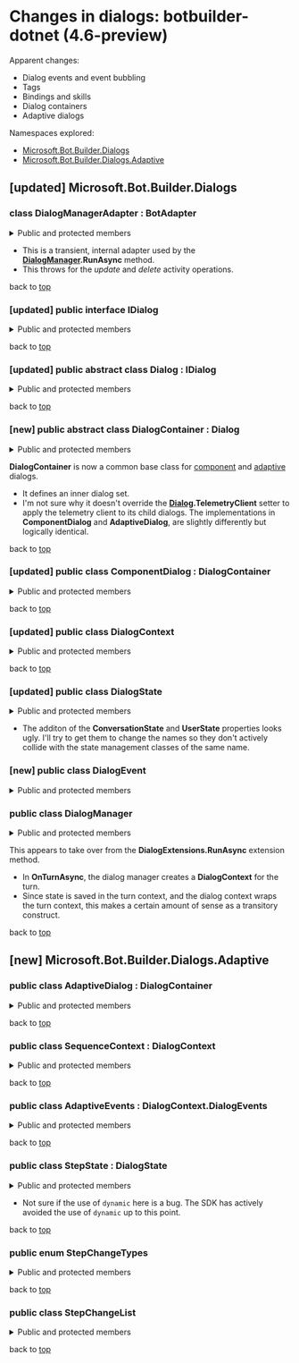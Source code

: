 # <a id="top"></a>Changes in dialogs: botbuilder-dotnet (4.6-preview)

Apparent changes:

- Dialog events and event bubbling
- Tags
- Bindings and skills
- Dialog containers
- Adaptive dialogs

Namespaces explored:
- [Microsoft.Bot.Builder.Dialogs](updated-microsoftbotbuilderdialogs)
- [Microsoft.Bot.Builder.Dialogs.Adaptive](new-microsoftbotbuilderdialogsadaptive)

## <a id="ns-dialogs"></a>[updated] Microsoft.Bot.Builder.Dialogs

### <a id="DialogManagerAdapter"></a>class **DialogManagerAdapter** : BotAdapter

<details><summary>Public and protected members</summary>

```csharp
public DialogManagerAdapter() { }

public readonly List<Activity> Activities = new List<Activity>();

public override Task<ResourceResponse[]> SendActivitiesAsync(ITurnContext turnContext, Activity[] activities, CancellationToken cancellationToken) {…}

// Both of these throw a NotImplementedException.
public override Task<ResourceResponse> UpdateActivityAsync(ITurnContext turnContext, Activity activity, CancellationToken cancellationToken) {…}
public override Task DeleteActivityAsync(ITurnContext turnContext, ConversationReference reference, CancellationToken cancellationToken) {…}
```

</details>

- This is a transient, internal adapter used by the **[DialogManager](#DialogManager).RunAsync** method.
- This throws for the _update_ and _delete_ activity operations.

back to [top](#top)

### <a id="IDialog"></a>[updated] public interface **IDialog**

<details><summary>Public and protected members</summary>

```csharp
string Id { get; set; }
IBotTelemetryClient TelemetryClient { get; set; }
List<string> Tags { get; }
Dictionary<string, string> InputBindings { get; }
string OutputBinding { get; }

Task<DialogTurnResult> BeginDialogAsync(DialogContext dc, object options = null, CancellationToken cancellationToken = default(CancellationToken));
Task<DialogTurnResult> ContinueDialogAsync(DialogContext dc, CancellationToken cancellationToken = default(CancellationToken));
Task<DialogTurnResult> ResumeDialogAsync(DialogContext dc, DialogReason reason, object result = null, CancellationToken cancellationToken = default(CancellationToken));
Task RepromptDialogAsync(ITurnContext turnContext, DialogInstance instance, CancellationToken cancellationToken = default(CancellationToken));
Task EndDialogAsync(ITurnContext turnContext, DialogInstance instance, DialogReason reason, CancellationToken cancellationToken = default(CancellationToken));

Task<bool> OnDialogEventAsync(DialogContext dc, DialogEvent e, CancellationToken cancellationToken);
```

</details>

back to [top](#top)

### <a id="Dialog"></a>[updated] public abstract class **Dialog** : IDialog

<details><summary>Public and protected members</summary>

```csharp
public static readonly DialogTurnResult EndOfTurn = new DialogTurnResult(DialogTurnStatus.Waiting);

private string id;
private IBotTelemetryClient _telemetryClient;

public Dialog(string dialogId = null) {…}

public string Id {get {…} set {…}}
public virtual IBotTelemetryClient TelemetryClient {get {…} set {…}}
public List<string> Tags { get; private set; } = new List<string>();
public Dictionary<string, string> InputBindings { get; set; } = new Dictionary<string, string>();
public string OutputBinding { get; set; }

public abstract Task<DialogTurnResult> BeginDialogAsync(DialogContext dc, object options = null, CancellationToken cancellationToken = default(CancellationToken));
public virtual async Task<DialogTurnResult> ContinueDialogAsync(DialogContext dc, CancellationToken cancellationToken = default(CancellationToken)) {…}
public virtual async Task<DialogTurnResult> ResumeDialogAsync(DialogContext dc, DialogReason reason, object result = null, CancellationToken cancellationToken = default(CancellationToken)) {…}
public virtual Task RepromptDialogAsync(ITurnContext turnContext, DialogInstance instance, CancellationToken cancellationToken = default(CancellationToken)) {…}
public virtual Task EndDialogAsync(ITurnContext turnContext, DialogInstance instance, DialogReason reason, CancellationToken cancellationToken = default(CancellationToken)) {…}

public virtual async Task<bool> OnDialogEventAsync(DialogContext dc, DialogEvent e, CancellationToken cancellationToken) {…}
protected virtual Task<bool> OnPreBubbleEvent(DialogContext dc, DialogEvent e, CancellationToken cancellationToken) {…}
protected virtual Task<bool> OnPostBubbleEvent(DialogContext dc, DialogEvent e, CancellationToken cancellationToken) {…}

protected virtual string OnComputeId() {…}
protected virtual string BindingPath() {…}

protected void RegisterSourceLocation(string path, int lineNumber) {…}
```

</details>

back to [top](#top)

### <a id="DialogContainer"></a>[new] public abstract class **DialogContainer** : Dialog

<details><summary>Public and protected members</summary>

```csharp
protected readonly DialogSet _dialogs = new DialogSet();

public DialogContainer(string dialogId = null) : base(dialogId) {…}

public abstract DialogContext CreateChildContext(DialogContext dc);

public virtual Dialog AddDialog(IDialog dialog) {…}
public IDialog FindDialog(string dialogId) {…}
```

</details>

**DialogContainer** is now a common base class for [component](#ComponentDialog) and [adaptive](#AdaptiveDialog) dialogs.

- It defines an inner dialog set.
- I'm not sure why it doesn't override the **[Dialog](#Dialog).TelemetryClient** setter to apply the telemetry client to its child dialogs. The implementations in **ComponentDialog** and **AdaptiveDialog**, are slightly differently but logically identical.

back to [top](#top)

### <a id="ComponentDialog"></a>[updated] public class **ComponentDialog** : DialogContainer

<details><summary>Public and protected members</summary>

```csharp
public const string PersistedDialogState = "dialogs";

public ComponentDialog(string dialogId = null) : base(dialogId) {…}

public string InitialDialogId { get; set; }

public new IBotTelemetryClient TelemetryClient { get {…} set {…} }

public override async Task<DialogTurnResult> BeginDialogAsync(DialogContext outerDc, object options = null, CancellationToken cancellationToken = default(CancellationToken)) {…}
public override async Task<DialogTurnResult> ContinueDialogAsync(DialogContext outerDc, CancellationToken cancellationToken = default(CancellationToken)) {…}
public override async Task<DialogTurnResult> ResumeDialogAsync(DialogContext outerDc, DialogReason reason, object result = null, CancellationToken cancellationToken = default(CancellationToken)) {…}
public override async Task RepromptDialogAsync(ITurnContext turnContext, DialogInstance instance, CancellationToken cancellationToken = default(CancellationToken)) {…}
public override async Task EndDialogAsync(ITurnContext turnContext, DialogInstance instance, DialogReason reason, CancellationToken cancellationToken = default(CancellationToken)) {…}

protected async Task EnsureInitialized(DialogContext outerDc) {…}

public override Dialog AddDialog(IDialog dialog) {…}
public IDialog FindDialog(string dialogId) {…}

public override DialogContext CreateChildContext(DialogContext dc) {…}

protected virtual Task OnInitialize(DialogContext dc) {…}

protected virtual Task<DialogTurnResult> OnBeginDialogAsync(DialogContext innerDc, object options, CancellationToken cancellationToken = default(CancellationToken)) {…}
protected virtual Task<DialogTurnResult> OnContinueDialogAsync(DialogContext innerDc, CancellationToken cancellationToken = default(CancellationToken)) {…}
protected virtual Task OnEndDialogAsync(ITurnContext context, DialogInstance instance, DialogReason reason, CancellationToken cancellationToken = default(CancellationToken)) {…}
protected virtual Task OnRepromptDialogAsync(ITurnContext turnContext, DialogInstance instance, CancellationToken cancellationToken = default(CancellationToken)) {…}

protected virtual Task<DialogTurnResult> EndComponentAsync(DialogContext outerDc, object result, CancellationToken cancellationToken) {…}

protected override string OnComputeId() {…}
```

</details>

back to [top](#top)

### <a id="DialogContext"></a>[updated] public class **DialogContext**

<details><summary>Public and protected members</summary>

```csharp
private List<string> activeTags = new List<string>();

public DialogContext(DialogSet dialogs, DialogContext parentDialogContext, DialogState state, IDictionary<string, object> conversationState = null, IDictionary<string, object> userState = null, IDictionary<string, object> settings = null) {…}
public DialogContext(DialogSet dialogs, ITurnContext turnContext, DialogState state, IDictionary<string, object> conversationState = null, IDictionary<string, object> userState = null, IDictionary<string, object> settings = null) {…}

public DialogContext Parent { get; set; }
public DialogSet Dialogs { get; private set; }
public ITurnContext Context { get; private set; }
public IList<DialogInstance> Stack { get; private set; }
public DialogContextState State { get; private set; }
public DialogContext Child { get {…} }
public DialogInstance ActiveDialog { get {…} }
public List<string> ActiveTags { get {…} }
public Dictionary<string, object> DialogState { get {…} }

public async Task<DialogTurnResult> BeginDialogAsync(string dialogId, object options = null, CancellationToken cancellationToken = default(CancellationToken)) {…}
public async Task<DialogTurnResult> PromptAsync(string dialogId, PromptOptions options, CancellationToken cancellationToken = default(CancellationToken)) {…}
public async Task<DialogTurnResult> ContinueDialogAsync(CancellationToken cancellationToken = default(CancellationToken)) {…}
public async Task<DialogTurnResult> EndDialogAsync(object result = null, CancellationToken cancellationToken = default(CancellationToken)) {…}
public async Task<DialogTurnResult> CancelAllDialogsAsync(string eventName = DialogEvents.CancelDialog, object eventValue = null, CancellationToken cancellationToken = default(CancellationToken)) {…}
public async Task<DialogTurnResult> ReplaceDialogAsync(string dialogId, object options = null, CancellationToken cancellationToken = default(CancellationToken)) {…}
public async Task RepromptDialogAsync(CancellationToken cancellationToken = default(CancellationToken)) {…}

public IDialog FindDialog(string dialogId) {…}
public async Task<bool> EmitEventAsync(string name, object value = null, bool bubble = true, bool fromLeaf = false, CancellationToken cancellationToken = default(CancellationToken)) {…}
protected virtual bool ShouldInheritState(IDialog dialog) {…}
private async Task EndActiveDialogAsync(DialogReason reason, object result = null, CancellationToken cancellationToken = default(CancellationToken)) {…}

public class DialogEvents
{
    public const string BeginDialog = "beginDialog";
    public const string ResumeDialog = "resumeDialog";
    public const string RepromptDialog = "repromptDialog";
    public const string CancelDialog = "cancelDialog";
    public const string EndDialog = "endDialog";
    public const string ActivityReceived = "activityReceived";
}
```

</details>

back to [top](#top)

### <a id="DialogState"></a>[updated] public class **DialogState**

<details><summary>Public and protected members</summary>

```csharp
public DialogState() : this(null) { }
public DialogState(IList<DialogInstance> stack) {…}

public IList<DialogInstance> DialogStack { get; set; } = new List<DialogInstance>();
public IDictionary<string, object> ConversationState { get; set; } = new Dictionary<string, object>();
public IDictionary<string, object> UserState { get; set; } = new Dictionary<string, object>();
```

</details>

- The additon of the **ConversationState** and **UserState** properties looks ugly. I'll try to get them to change the names so they don't actively collide with the state management classes of the same name.

### <a id="DialogEvent"></a>[new] public class **DialogEvent**

<details><summary>Public and protected members</summary>

```csharp
public bool Bubble { get; set; }  // Whether to propagate events to parent contexts.
public string Name { get; set; }  // Event name.
public object Value { get; set; } // Optional. Event value.
```

</details>

### <a id="DialogManager"></a>public class **DialogManager**

<details><summary>Public and protected members</summary>

```csharp
public DialogManager(IDialog rootDialog = null) {…}

public IDialog RootDialog { get {…} set {…} }

public async Task<DialogManagerResult> RunAsync(Activity activity, StoredBotState state = null) {…}
public async Task<DialogManagerResult> OnTurnAsync(ITurnContext context, StoredBotState storedState = null, CancellationToken cancellationToken = default(CancellationToken)) {…}

private static async Task<StoredBotState> LoadBotState(IStorage storage, BotStateStorageKeys keys) {…}
private static async Task SaveBotState(IStorage storage, StoredBotState newState, BotStateStorageKeys keys) {…}

private static BotStateStorageKeys ComputeKeys(ITurnContext context) {…}
```

</details>

This appears to take over from the **DialogExtensions.RunAsync** extension method.

- In **OnTurnAsync**, the dialog manager creates a **DialogContext** for the turn.
- Since state is saved in the turn context, and the dialog context wraps the turn context, this makes a certain amount of sense as a transitory construct.

back to [top](#top)

## <a id="ns-dialogs-adaptive"></a>[new] Microsoft.Bot.Builder.Dialogs.Adaptive

### <a id="AdaptiveDialog"></a>public class **AdaptiveDialog** : DialogContainer

<details><summary>Public and protected members</summary>

```csharp
public IStatePropertyAccessor<BotState> BotState { get; set; }
public IStatePropertyAccessor<Dictionary<string, object>> UserState { get; set; }

public IRecognizer Recognizer { get; set; }
public ILanguageGenerator Generator { get; set; }

public List<IDialog> Steps { get; set; } = new List<IDialog>();
public virtual List<IRule> Rules { get; set; } = new List<IRule>();
public bool AutoEndDialog { get; set; } = true;
public IRuleSelector Selector { get; set; }

public string DefaultResultProperty { get; set; } = "dialog.result";

public override IBotTelemetryClient TelemetryClient { get {…} set {…} }

public AdaptiveDialog(string dialogId = null, [CallerFilePath] string callerPath = "", [CallerLineNumber] int callerLine = 0) : base(dialogId) {…}

public override async Task<DialogTurnResult> BeginDialogAsync(DialogContext dc, object options = null, CancellationToken cancellationToken = default(CancellationToken)) {…}
public override async Task<DialogTurnResult> ContinueDialogAsync(DialogContext dc, CancellationToken cancellationToken = default(CancellationToken)) {…}
public override async Task<DialogTurnResult> ResumeDialogAsync(DialogContext dc, DialogReason reason, object result = null, CancellationToken cancellationToken = default(CancellationToken)) {…}
public override async Task RepromptDialogAsync(ITurnContext turnContext, DialogInstance instance, CancellationToken cancellationToken = default(CancellationToken)) {…}

protected override async Task<bool> OnPreBubbleEvent(DialogContext dc, DialogEvent dialogEvent, CancellationToken cancellationToken = default(CancellationToken)) {…}
protected override async Task<bool> OnPostBubbleEvent(DialogContext dc, DialogEvent dialogEvent, CancellationToken cancellationToken = default(CancellationToken)) {…}

protected async Task<bool> ProcessEventAsync(SequenceContext sequenceContext, DialogEvent dialogEvent, bool preBubble, CancellationToken cancellationToken = default(CancellationToken)) {…}

public void AddRule(IRule rule) {…}
public void AddRules(IEnumerable<IRule> rules) {…}

public void AddDialogs(IEnumerable<IDialog> dialogs) {…}

protected override string OnComputeId() {…}
private string GetUniqueInstanceId(DialogContext dc) {…}

public override DialogContext CreateChildContext(DialogContext dc) {…}

protected async Task<DialogTurnResult> ContinueStepsAsync(DialogContext dc, object options, CancellationToken cancellationToken) {…}
protected async Task<bool> EndCurrentStepAsync(SequenceContext sequenceContext, CancellationToken cancellationToken = default(CancellationToken)) {…}
protected async Task<DialogTurnResult> OnEndOfStepsAsync(SequenceContext sequenceContext, CancellationToken cancellationToken = default(CancellationToken)) {…}
protected async Task<RecognizerResult> OnRecognize(SequenceContext sequenceContext, CancellationToken cancellationToken = default(CancellationToken)) {…}
```

</details>

back to [top](#top)

### <a id="SequenceContext"></a>public class **SequenceContext** : DialogContext

<details><summary>Public and protected members</summary>

```csharp
public AdaptiveDialogState Plans { get; private set; }

public List<StepState> Steps { get; set; }

public List<StepChangeList> Changes { get {…} private set {…} }

public SequenceContext(DialogSet dialogs, DialogContext dc, DialogState state, List<StepState> steps, string changeKey, DialogSet stepDialogs)
    : base(dialogs, dc.Context, state, conversationState: dc.State.Conversation, userState: dc.State.User, settings: dc.State.Settings) {…}

public void QueueChanges(StepChangeList changes) {…}

public async Task<bool> ApplyChangesAsync(CancellationToken cancellationToken = default(CancellationToken)) {…}

public SequenceContext InsertSteps(List<StepState> steps) {…}
public SequenceContext InsertStepsBeforeTags(List<string> tags, List<StepState> steps) {…}
public SequenceContext AppendSteps(List<StepState> steps) {…}

public SequenceContext EndSequence(List<StepState> steps) {…}
public SequenceContext ReplaceSequence(List<StepState> steps) {…}

protected override bool ShouldInheritState(IDialog dialog) {…}
```

</details>

back to [top](#top)

### <a id="AdaptiveEvents"></a>public class **AdaptiveEvents** : DialogContext.DialogEvents

<details><summary>Public and protected members</summary>

```csharp
public const string RecognizedIntent = "recognizedIntent";
public const string UnknownIntent = "unknownIntent";
public const string SequenceStarted = "stepsStarted";
public const string SequenceEnded = "stepsEnded";
```

</details>

back to [top](#top)

### <a id="StepState"></a>public class **StepState** : DialogState

<details><summary>Public and protected members</summary>

```csharp
public AdaptiveDialogState() { }

public dynamic Options { get; set; }
public List<StepState> Steps { get; set; } = new List<StepState>();
public object Result { get; set; }
```

</details>

- Not sure if the use of `dynamic` here is a bug. The SDK has actively avoided the use of `dynamic` up to this point.

back to [top](#top)

### <a id="StepChangeTypes"></a>public enum **StepChangeTypes**

<details><summary>Public and protected members</summary>

```csharp
public enum StepChangeTypes
{
    InsertSteps,
    InsertStepsBeforeTags,
    AppendSteps,
    EndSequence,
    ReplaceSequence,
}
```

</details>

back to [top](#top)

### <a id="StepChangeList"></a>public class **StepChangeList**

<details><summary>Public and protected members</summary>

```csharp
public StepChangeTypes ChangeType { get; set; } = StepChangeTypes.InsertSteps;
public List<StepState> Steps { get; set; } = new List<StepState>();
public List<string> Tags { get; set; } = new List<string>();
public Dictionary<string, object> Turn { get; set; }
```

</details>

back to [top](#top)
